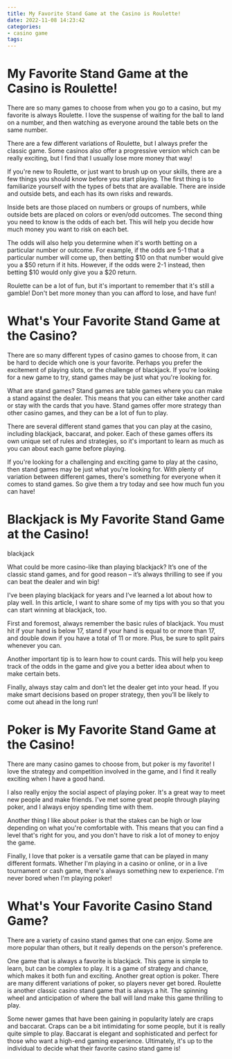 ```yaml
---
title: My Favorite Stand Game at the Casino is Roulette!
date: 2022-11-08 14:23:42
categories:
- casino game
tags:
---
```



#  My Favorite Stand Game at the Casino is Roulette!

There are so many games to choose from when you go to a casino, but my favorite is always Roulette. I love the suspense of waiting for the ball to land on a number, and then watching as everyone around the table bets on the same number.

There are a few different variations of Roulette, but I always prefer the classic game. Some casinos also offer a progressive version which can be really exciting, but I find that I usually lose more money that way!

If you're new to Roulette, or just want to brush up on your skills, there are a few things you should know before you start playing. The first thing is to familiarize yourself with the types of bets that are available. There are inside and outside bets, and each has its own risks and rewards.

Inside bets are those placed on numbers or groups of numbers, while outside bets are placed on colors or even/odd outcomes. The second thing you need to know is the odds of each bet. This will help you decide how much money you want to risk on each bet.

The odds will also help you determine when it's worth betting on a particular number or outcome. For example, if the odds are 5-1 that a particular number will come up, then betting $10 on that number would give you a $50 return if it hits. However, if the odds were 2-1 instead, then betting $10 would only give you a $20 return.

Roulette can be a lot of fun, but it's important to remember that it's still a gamble! Don't bet more money than you can afford to lose, and have fun!

#  What's Your Favorite Stand Game at the Casino?

There are so many different types of casino games to choose from, it can be hard to decide which one is your favorite. Perhaps you prefer the excitement of playing slots, or the challenge of blackjack. If you're looking for a new game to try, stand games may be just what you're looking for.

What are stand games? Stand games are table games where you can make a stand against the dealer. This means that you can either take another card or stay with the cards that you have. Stand games offer more strategy than other casino games, and they can be a lot of fun to play.

There are several different stand games that you can play at the casino, including blackjack, baccarat, and poker. Each of these games offers its own unique set of rules and strategies, so it's important to learn as much as you can about each game before playing.

If you're looking for a challenging and exciting game to play at the casino, then stand games may be just what you're looking for. With plenty of variation between different games, there's something for everyone when it comes to stand games. So give them a try today and see how much fun you can have!

#  Blackjack is My Favorite Stand Game at the Casino!

blackjack

What could be more casino-like than playing blackjack? It’s one of the classic stand games, and for good reason – it’s always thrilling to see if you can beat the dealer and win big!

I’ve been playing blackjack for years and I’ve learned a lot about how to play well. In this article, I want to share some of my tips with you so that you can start winning at blackjack, too.

First and foremost, always remember the basic rules of blackjack. You must hit if your hand is below 17, stand if your hand is equal to or more than 17, and double down if you have a total of 11 or more. Plus, be sure to split pairs whenever you can.

Another important tip is to learn how to count cards. This will help you keep track of the odds in the game and give you a better idea about when to make certain bets.

Finally, always stay calm and don’t let the dealer get into your head. If you make smart decisions based on proper strategy, then you’ll be likely to come out ahead in the long run!

#  Poker is My Favorite Stand Game at the Casino!

There are many casino games to choose from, but poker is my favorite! I love the strategy and competition involved in the game, and I find it really exciting when I have a good hand.

I also really enjoy the social aspect of playing poker. It's a great way to meet new people and make friends. I've met some great people through playing poker, and I always enjoy spending time with them.

Another thing I like about poker is that the stakes can be high or low depending on what you're comfortable with. This means that you can find a level that's right for you, and you don't have to risk a lot of money to enjoy the game.

Finally, I love that poker is a versatile game that can be played in many different formats. Whether I'm playing in a casino or online, or in a live tournament or cash game, there's always something new to experience. I'm never bored when I'm playing poker!

#  What's Your Favorite Casino Stand Game?

There are a variety of casino stand games that one can enjoy. Some are more popular than others, but it really depends on the person's preference. 

One game that is always a favorite is blackjack. This game is simple to learn, but can be complex to play. It is a game of strategy and chance, which makes it both fun and exciting. Another great option is poker. There are many different variations of poker, so players never get bored. Roulette is another classic casino stand game that is always a hit. The spinning wheel and anticipation of where the ball will land make this game thrilling to play.

Some newer games that have been gaining in popularity lately are craps and baccarat. Craps can be a bit intimidating for some people, but it is really quite simple to play. Baccarat is elegant and sophisticated and perfect for those who want a high-end gaming experience. Ultimately, it's up to the individual to decide what their favorite casino stand game is!